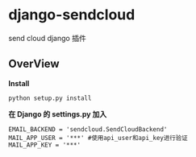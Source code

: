 # django-sendcloud
send cloud django 插件


## OverView

**Install** 

```
python setup.py install
```

**在 Django 的 settings.py 加入** 

```
EMAIL_BACKEND = 'sendcloud.SendCloudBackend'
MAIL_APP_USER = '***' #使用api_user和api_key进行验证    
MAIL_APP_KEY = '***'
```
